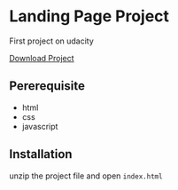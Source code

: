 # Landing Page Project

First project on udacity

[Download Project](https://github.com/MohammedMoo/landing-page/archive/master.zip)

## Pererequisite
- html
- css
- javascript

## Installation
unzip the project file and open `index.html`